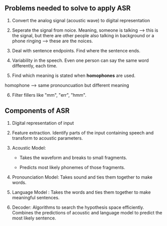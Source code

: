 ## Problems needed to solve to apply ASR



1. Convert the analog signal (acoustic wave) to digital representation

2. Seperate the signal from noice. Meaning, someone is talking --> this is the signal, but there are other people also talking in background or a phone ringing --> these are the noices.

3. Deal with sentence endpoints. Find where the sentence ends.

4. Variability in the speech. Even one person can say the same word differently, each time.

5. Find which meaning is stated when **homophones** are used.

homophone --> same pronouncuation but different meaning

6. Filter fillers like "mm", "err", "hmm".



## Components of ASR

1. Digital representation of input

2. Feature extraction. Identify parts of the input containing speech and transform to acoustic parameters.

3. Acoustic Model: 
   
   - Takes the waveform and breaks to small fragments.
   
   - Predicts most likely phonemes of those fragments.

4. Pronounciation Model: Takes sound and ties them together to make words. 

5. Language Model : Takes the  words and ties them together to make meaningful sentences. 

6. Decoder:  Algorithms to search the hypothesis space efficiently. Combines the predictions of acoustic and language model to predict the most likely sentence.
